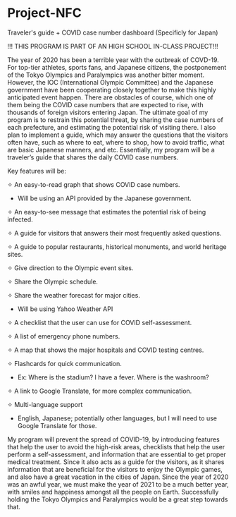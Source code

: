 # Project-NFC
Traveler's guide + COVID case number dashboard (Specificly for Japan)

!!! THIS PROGRAM IS PART OF AN HIGH SCHOOL IN-CLASS PROJECT!!!

The year of 2020 has been a terrible year with the outbreak of COVD-19. For top-tier athletes, sports fans, and Japanese citizens, the postponement of the Tokyo Olympics and Paralympics was another bitter moment. However, the IOC (International Olympic Committee) and the Japanese government have been cooperating closely together to make this highly anticipated event happen. There are obstacles of course, which one of them being the COVID case numbers that are expected to rise, with thousands of foreign visitors entering Japan. The ultimate goal of my program is to restrain this potential threat, by sharing the case numbers of each prefecture, and estimating the potential risk of visiting there. I also plan to implement a guide, which may answer the questions that the visitors often have, such as where to eat, where to shop, how to avoid traffic, what are basic Japanese manners, and etc. Essentially, my program will be a traveler’s guide that shares the daily COVID case numbers.

Key features will be:

  ✧	An easy-to-read graph that shows COVID case numbers.
	
   -	Will be using an API provided by the Japanese government.
		
  ✧	An easy-to-see message that estimates the potential risk of being infected.
	
  ✧	A guide for visitors that answers their most frequently asked questions.
	
  ✧	A guide to popular restaurants, historical monuments, and world heritage sites.
	
  ✧	Give direction to the Olympic event sites.
	
  ✧	Share the Olympic schedule.
	
  ✧ Share the weather forecast for major cities.
	
  -	Will be using Yahoo Weather API
		
  ✧	A checklist that the user can use for COVID self-assessment.
	
  ✧	A list of emergency phone numbers.
	
  ✧	A map that shows the major hospitals and COVID testing centres.
	
  ✧	Flashcards for quick communication.
	
  -	Ex: Where is the stadium? I have a fever. Where is the washroom?
		
  ✧	A link to Google Translate, for more complex communication.
	
  ✧	Multi-language support 
	
  -	English, Japanese; potentially other languages, but I will need to use Google Translate for those.

My program will prevent the spread of COVID-19, by introducing features that help the user to avoid the high-risk areas, checklists that help the user perform a self-assessment, and information that are essential to get proper medical treatment. Since it also acts as a guide for the visitors, as it shares information that are beneficial for the visitors to enjoy the Olympic games, and also have a great vacation in the cities of Japan. Since the year of 2020 was an awful year, we must make the year of 2021 to be a much better year, with smiles and happiness amongst all the people on Earth. Successfully holding the Tokyo Olympics and Paralympics would be a great step towards that. 
